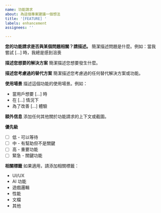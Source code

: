 ```yaml
---
name: 功能請求
about: 為這個專案建議一個想法
title: '[FEATURE] '
labels: enhancement
assignees: ''

---
```


**您的功能請求是否與某個問題相關？請描述。**
簡潔描述問題是什麼。例如：當我嘗試 [...] 時，我總是感到沮喪

**描述您想要的解決方案**
簡潔描述您想要發生什麼。

**描述您考慮過的替代方案**
簡潔描述您考慮過的任何替代解決方案或功能。

**使用場景**
描述這個功能的使用場景。例如：
- 當用戶想要 [...] 時
- 在 [...] 情況下
- 為了改善 [...] 體驗

**額外信息**
添加任何其他關於功能請求的上下文或截圖。

**優先級**
- [ ] 低 - 可以等待
- [ ] 中 - 有幫助但不是關鍵
- [ ] 高 - 重要功能
- [ ] 緊急 - 關鍵功能

**相關標籤**
如果適用，請添加相關標籤：
- UI/UX
- AI 功能
- 遊戲邏輯
- 性能
- 文檔
- 其他
